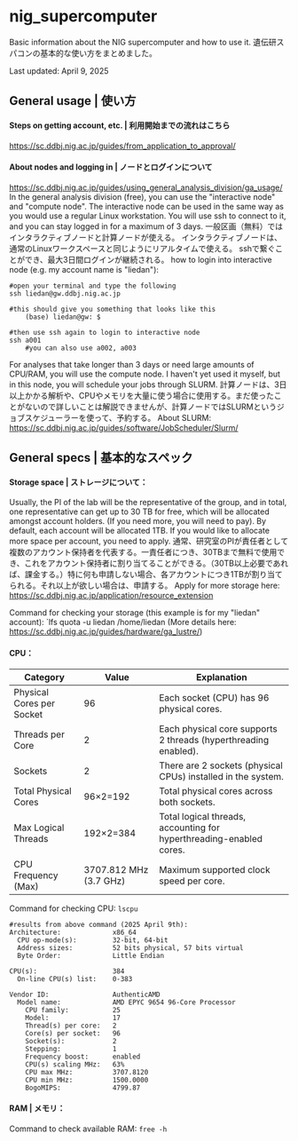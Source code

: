 # nig_supercomputer
Basic information about the NIG supercomputer and how to use it.
遺伝研スパコンの基本的な使い方をまとめました。

Last updated: April 9, 2025
## General usage | 使い方
#### Steps on getting account, etc. | 利用開始までの流れはこちら
https://sc.ddbj.nig.ac.jp/guides/from_application_to_approval/
#### About nodes and logging in | ノードとログインについて
https://sc.ddbj.nig.ac.jp/guides/using_general_analysis_division/ga_usage/
In the general analysis division (free), you can use the "interactive node" and "compute node".
The interactive node can be used in the same way as you would use a regular Linux workstation.
You will use ssh to connect to it, and you can stay logged in for a maximum of 3 days.
一般区画（無料）ではインタラクティブノードと計算ノードが使える。
インタラクティブノードは、通常のLinuxワークスペースと同じようにリアルタイムで使える。
sshで繋ぐことができ、最大3日間ログインが継続される。
how to login into interactive node (e.g. my account name is "liedan"):
```
#open your terminal and type the following
ssh liedan@gw.ddbj.nig.ac.jp

#this should give you something that looks like this
	(base) liedan@gw: $

#then use ssh again to login to interactive node
ssh a001
	#you can also use a002, a003
```

For analyses that take longer than 3 days or need large amounts of CPU/RAM, you will use the compute node. I haven't yet used it myself, but in this node, you will schedule your jobs through SLURM.
計算ノードは、3日以上かかる解析や、CPUやメモリを大量に使う場合に使用する。まだ使ったことがないので詳しいことは解説できませんが、計算ノードではSLURMというジョブスケジューラーを使って、予約する。
About SLURM: https://sc.ddbj.nig.ac.jp/guides/software/JobScheduler/Slurm/

## General specs | 基本的なスペック
#### Storage space | ストレージについて：
Usually, the PI of the lab will be the representative of the group, and in total, one representative can get up to 30 TB for free, which will be allocated amongst account holders. (If you need more, you will need to pay). By default, each account will be allocated 1TB. If you would like to allocate more space per account, you need to apply.
通常、研究室のPIが責任者として複数のアカウント保持者を代表する。一責任者につき、30TBまで無料で使用でき、これをアカウント保持者に割り当てることができる。（30TB以上必要であれば、課金する。）特に何も申請しない場合、各アカウントにつき1TBが割り当てられる。それ以上が欲しい場合は、申請する。
Apply for more storage here: https://sc.ddbj.nig.ac.jp/application/resource_extension

Command for checking your storage (this example is for my "liedan" account):
`lfs quota -u liedan /home/liedan
(More details here: https://sc.ddbj.nig.ac.jp/guides/hardware/ga_lustre/)
#### CPU：
| Category                  | Value              | Explanation                                                     |
| ----------------------------- | ---------------------- | ------------------------------------------------------------------- |
| Physical Cores per Socket | 96                     | Each socket (CPU) has 96 physical cores.                            |
| Threads per Core          | 2                      | Each physical core supports 2 threads (hyperthreading enabled).     |
| Sockets                   | 2                      | There are 2 sockets (physical CPUs) installed in the system.        |
| Total Physical Cores      | 96×2=192               | Total physical cores across both sockets.                           |
| Max Logical Threads       | 192×2=384              | Total logical threads, accounting for hyperthreading-enabled cores. |
| CPU Frequency (Max)       | 3707.812 MHz (3.7 GHz) | Maximum supported clock speed per core.                             |

Command for checking CPU:
`lscpu`
```
#results from above command (2025 April 9th):
Architecture:             x86_64
  CPU op-mode(s):         32-bit, 64-bit
  Address sizes:          52 bits physical, 57 bits virtual
  Byte Order:             Little Endian

CPU(s):                   384
  On-line CPU(s) list:    0-383

Vendor ID:                AuthenticAMD
  Model name:             AMD EPYC 9654 96-Core Processor
    CPU family:           25
    Model:                17
    Thread(s) per core:   2
    Core(s) per socket:   96
    Socket(s):            2
    Stepping:             1
    Frequency boost:      enabled
    CPU(s) scaling MHz:   63%
    CPU max MHz:          3707.8120
    CPU min MHz:          1500.0000
    BogoMIPS:             4799.87
```
#### RAM | メモリ：
Command to check available RAM:
`free -h`
